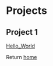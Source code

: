 # Projects

## Project 1

[Hello_World](https://cwood40.github.io/Hello_World/)



Return [home](index)
